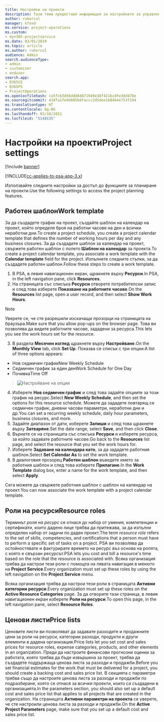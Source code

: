 ```yaml
---
title: Настройки на проекти
description: Тази тема предоставя информация за настройките за управление на проекти.
author: ruhercul
manager: kfend
ms.service: project-operations
ms.custom:
- dyn365-projectservice
ms.date: 03/01/2019
ms.topic: article
ms.author: ruhercul
audience: Admin
search.audienceType:
- admin
- customizer
- enduser
search.app:
- D365CE
- D365PS
- ProjectOperations
ms.openlocfilehash: ca5fc63d56ddd84871949e38f421bcdfe38d478e
ms.sourcegitcommit: 418fa1fe9d605b8faccc2d5dee1b04b4e753f194
ms.translationtype: HT
ms.contentlocale: bg-BG
ms.lasthandoff: 02/10/2021
ms.locfileid: "5148135"
---
```

# <a name="project-settings"></a><span data-ttu-id="8af3a-103">Настройки на проекти</span><span class="sxs-lookup"><span data-stu-id="8af3a-103">Project settings</span></span>

[!include [banner](../includes/psa-now-project-operations.md)]

[!INCLUDE[cc-applies-to-psa-app-3.x](../includes/cc-applies-to-psa-app-3x.md)]

<span data-ttu-id="8af3a-104">Използвайте следните настройки за достъп до функциите за планиране на проекти.</span><span class="sxs-lookup"><span data-stu-id="8af3a-104">Use the following settings to access the project planning features.</span></span>

## <a name="work-template"></a><span data-ttu-id="8af3a-105">Работен шаблон</span><span class="sxs-lookup"><span data-stu-id="8af3a-105">Work template</span></span>

<span data-ttu-id="8af3a-106">За да създадете график на проект, създайте шаблон на календар на проект, който определя броя на работни часове на ден и всички неработни дни.</span><span class="sxs-lookup"><span data-stu-id="8af3a-106">To create a project schedule, you create a project calendar template that defines the number of working hours per day and any business closures.</span></span> <span data-ttu-id="8af3a-107">За да създадете шаблон за календар на проект, свържете работен шаблон с полето **Шаблон на календар** за проекта.</span><span class="sxs-lookup"><span data-stu-id="8af3a-107">To create a project calendar template, you associate a work template with the **Calendar template** field for the project.</span></span> <span data-ttu-id="8af3a-108">Изпълнете следните стъпки, за да създадете работен шаблон.</span><span class="sxs-lookup"><span data-stu-id="8af3a-108">Follow these steps to create a work template.</span></span>

1. <span data-ttu-id="8af3a-109">В PSA, в левия навигационен екран, щракнете върху **Ресурси**.</span><span class="sxs-lookup"><span data-stu-id="8af3a-109">In PSA, in the left navigation pane, click **Resources**.</span></span> 
2. <span data-ttu-id="8af3a-110">На страницата със списъка **Ресурси** отворете потребителски запис и след това изберете **Показване на работните часове**.</span><span class="sxs-lookup"><span data-stu-id="8af3a-110">On the **Resources** list page, open a user record, and then select **Show Work Hours**.</span></span>

  > [!NOTE]
  > <span data-ttu-id="8af3a-111">Уверете се, че сте разрешили изскачащи прозорци на страницата на браузъра.</span><span class="sxs-lookup"><span data-stu-id="8af3a-111">Make sure that you allow pop-ups on the browser page.</span></span> <span data-ttu-id="8af3a-112">Това ви позволява да видите работните часове, зададени за ресурса.</span><span class="sxs-lookup"><span data-stu-id="8af3a-112">This lets you see the work hours set for the resource.</span></span>
  
3. <span data-ttu-id="8af3a-113">В раздела **Месечен изглед** щракнете върху **Настройване**.</span><span class="sxs-lookup"><span data-stu-id="8af3a-113">On the **Monthly View** tab, click **Set Up**.</span></span> <span data-ttu-id="8af3a-114">Показва се списък с три опции:</span><span class="sxs-lookup"><span data-stu-id="8af3a-114">A list of three options appears:</span></span> 

  - <span data-ttu-id="8af3a-115">Нов седмичен график</span><span class="sxs-lookup"><span data-stu-id="8af3a-115">New Weekly Schedule</span></span>
  - <span data-ttu-id="8af3a-116">Седмичен график за един ден</span><span class="sxs-lookup"><span data-stu-id="8af3a-116">Work Schedule for One Day</span></span>
  - <span data-ttu-id="8af3a-117">Почивка</span><span class="sxs-lookup"><span data-stu-id="8af3a-117">Time Off</span></span>

> ![Настройване на опции](media/project-13.png)

4. <span data-ttu-id="8af3a-119">Изберете **Нов седмичен график** и след това задайте опциите за този график на ресурс.</span><span class="sxs-lookup"><span data-stu-id="8af3a-119">Select **New Weekly Schedule**, and then set the options for this resource schedule.</span></span> <span data-ttu-id="8af3a-120">Можете да зададете повтарящ се седмичен график, дневни часови параметри, неработни дни и др.</span><span class="sxs-lookup"><span data-stu-id="8af3a-120">You can set a recurring weekly schedule, daily hour parameters, business closures, and more.</span></span>
5. <span data-ttu-id="8af3a-121">Задайте диапазон от дати, изберете **Запиши** и след това щракнете върху **Затваряне**.</span><span class="sxs-lookup"><span data-stu-id="8af3a-121">Set the date range, select **Save**, and then click **Close**.</span></span> 
6. <span data-ttu-id="8af3a-122">Върнете се на страницата със списъка **Ресурси** и изберете ресурса, за който задавате работните часове.</span><span class="sxs-lookup"><span data-stu-id="8af3a-122">Go back to the **Resources** list page, and select the resource that you set the work hours for.</span></span> 
7. <span data-ttu-id="8af3a-123">Изберете **Задаване на календара като**, за да зададете работния шаблон.</span><span class="sxs-lookup"><span data-stu-id="8af3a-123">Select **Set Calendar As** to set the work template.</span></span> 
8. <span data-ttu-id="8af3a-124">В диалоговия прозорец **Работен шаблон** въведете името за работния шаблон и след това изберете **Прилагане**.</span><span class="sxs-lookup"><span data-stu-id="8af3a-124">In the **Work Template** dialog box, enter a name for the work template, and then select **Apply**.</span></span> 

<span data-ttu-id="8af3a-125">Сега можете да свържете работния шаблон с шаблон на календар на проект.</span><span class="sxs-lookup"><span data-stu-id="8af3a-125">You can now associate the work template with a project calendar template.</span></span>

## <a name="resource-roles"></a><span data-ttu-id="8af3a-126">Роли на ресурси</span><span class="sxs-lookup"><span data-stu-id="8af3a-126">Resource roles</span></span>

<span data-ttu-id="8af3a-127">Терминът *роля на ресурс* се отнася до набор от умения, компетенции и сертификати, които дадено лице трябва да притежава, за да изпълни определен набор от задачи по даден проект.</span><span class="sxs-lookup"><span data-stu-id="8af3a-127">The term *resource role* refers to the set of skills, competencies, and certifications that a person must have to perform a specific set of tasks on a project.</span></span> <span data-ttu-id="8af3a-128">PSA ви позволява да остойностявате и фактурирате времето на ресурс въз основа на ролята, с която е свързан ресурсът.</span><span class="sxs-lookup"><span data-stu-id="8af3a-128">PSA lets you cost and bill a resource's time based on the role that the resource is associated with.</span></span> <span data-ttu-id="8af3a-129">Всяка организация трябва да настрои тези роли с помощта на лявата навигация в менюто на **Project Service**.</span><span class="sxs-lookup"><span data-stu-id="8af3a-129">Every organization must set up these roles by using the left navigation on the **Project Service** menu.</span></span>

<span data-ttu-id="8af3a-130">Всяка организация трябва да настрои тези роли в страницата **Активни категории ресурси**.</span><span class="sxs-lookup"><span data-stu-id="8af3a-130">Every organization must set up these roles on the **Active Resource Categories** page.</span></span> <span data-ttu-id="8af3a-131">За да отворите тази страница, в левия навигационен екран изберете **Роли на ресурси**.</span><span class="sxs-lookup"><span data-stu-id="8af3a-131">To open this page, in the left navigation pane, select **Resource Roles**.</span></span>

## <a name="price-lists"></a><span data-ttu-id="8af3a-132">Ценови листи</span><span class="sxs-lookup"><span data-stu-id="8af3a-132">Price lists</span></span>

<span data-ttu-id="8af3a-133">Ценовите листи ви позволяват да задавате разходите и продажните цени за роли на ресурси, категории разходи, продукти и други елементи в дадена организация.</span><span class="sxs-lookup"><span data-stu-id="8af3a-133">Price lists let you set cost and sales prices for resource roles, expense categories, products, and other elements in an organization.</span></span> <span data-ttu-id="8af3a-134">Преди да настроите финансови прогнозни оценки за работата, която трябва да бъде извършена за проект, трябва да създадете поддържаща ценова листа за разходи и продажби.</span><span class="sxs-lookup"><span data-stu-id="8af3a-134">Before you set financial estimates for the work that must be delivered for a project, you should create a backing cost and sales price list.</span></span> <span data-ttu-id="8af3a-135">В секцията с параметри трябва също да настроите ценова листа за разходи и продажби по подразбиране, която се отнася за всички проекти, които са създадени в организацията.</span><span class="sxs-lookup"><span data-stu-id="8af3a-135">In the parameters section, you should also set up a default cost and sales price list that applies to all projects that are created in the organization.</span></span> <span data-ttu-id="8af3a-136">На страницата **Активни параметри на проекта** се уверете, че сте настроили ценова листа за разходи и продажби.</span><span class="sxs-lookup"><span data-stu-id="8af3a-136">On the **Active Project Parameters** page, make sure that you set up a default cost and sales price list.</span></span>
